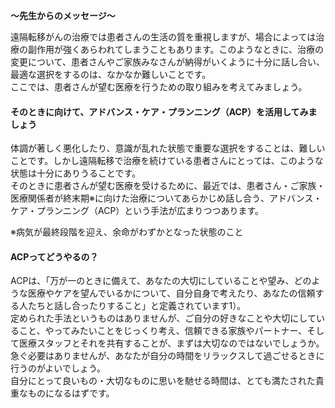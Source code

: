 **～先生からのメッセージ～**

遠隔転移がんの治療では患者さんの生活の質を重視しますが、場合によっては治療の副作用が強くあらわれてしまうこともあります。このようなときに、治療の変更について、患者さんやご家族みなさんが納得がいくように十分に話し合い、最適な選択をするのは、なかなか難しいことです。  
ここでは、患者さんが望む医療を行うための取り組みを考えてみましょう。

#### そのときに向けて、アドバンス・ケア・プランニング（ACP）を活用してみましょう

体調が著しく悪化したり、意識が乱れた状態で重要な選択をすることは、難しいことです。しかし遠隔転移で治療を続けている患者さんにとっては、このような状態は十分にありうることです。  
そのときに患者さんが望む医療を受けるために、最近では、患者さん・ご家族・医療関係者が終末期※に向けた治療についてあらかじめ話し合う、アドバンス・ケア・プランニング（ACP）という手法が広まりつつあります。

※病気が最終段階を迎え、余命がわずかとなった状態のこと

#### ACPってどうやるの？

ACPは、「万が一のときに備えて、あなたの大切にしていることや望み、どのような医療やケアを望んでいるかについて、自分自身で考えたり、あなたの信頼する人たちと話し合ったりすること」と定義されています1）。  
定められた手法というものはありませんが、ご自分の好きなことや大切にしていること、やってみたいことをじっくり考え、信頼できる家族やパートナー、そして医療スタッフとそれを共有することが、まずは大切なのではないでしょうか。急ぐ必要はありませんが、あなたが自分の時間をリラックスして過ごせるときに行うのがよいでしょう。  
自分にとって良いもの・大切なものに思いを馳せる時間は、とても満たされた貴重なものになるはずです。